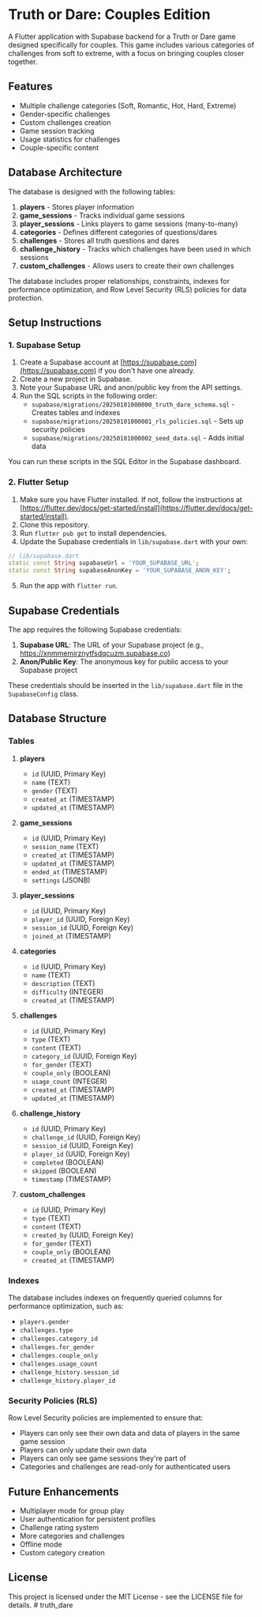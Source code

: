 # Truth or Dare: Couples Edition

A Flutter application with Supabase backend for a Truth or Dare game designed specifically for couples. This game includes various categories of challenges from soft to extreme, with a focus on bringing couples closer together.

## Features

- Multiple challenge categories (Soft, Romantic, Hot, Hard, Extreme)
- Gender-specific challenges
- Custom challenges creation
- Game session tracking
- Usage statistics for challenges
- Couple-specific content

## Database Architecture

The database is designed with the following tables:

1. **players** - Stores player information
2. **game_sessions** - Tracks individual game sessions
3. **player_sessions** - Links players to game sessions (many-to-many)
4. **categories** - Defines different categories of questions/dares
5. **challenges** - Stores all truth questions and dares
6. **challenge_history** - Tracks which challenges have been used in which sessions
7. **custom_challenges** - Allows users to create their own challenges

The database includes proper relationships, constraints, indexes for performance optimization, and Row Level Security (RLS) policies for data protection.

## Setup Instructions

### 1. Supabase Setup

1. Create a Supabase account at [https://supabase.com](https://supabase.com) if you don't have one already.
2. Create a new project in Supabase.
3. Note your Supabase URL and anon/public key from the API settings.
4. Run the SQL scripts in the following order:
   - `supabase/migrations/20250101000000_truth_dare_schema.sql` - Creates tables and indexes
   - `supabase/migrations/20250101000001_rls_policies.sql` - Sets up security policies
   - `supabase/migrations/20250101000002_seed_data.sql` - Adds initial data

You can run these scripts in the SQL Editor in the Supabase dashboard.

### 2. Flutter Setup

1. Make sure you have Flutter installed. If not, follow the instructions at [https://flutter.dev/docs/get-started/install](https://flutter.dev/docs/get-started/install).
2. Clone this repository.
3. Run `flutter pub get` to install dependencies.
4. Update the Supabase credentials in `lib/supabase.dart` with your own:

```dart
// lib/supabase.dart
static const String supabaseUrl = 'YOUR_SUPABASE_URL';
static const String supabaseAnonKey = 'YOUR_SUPABASE_ANON_KEY';
```

5. Run the app with `flutter run`.

## Supabase Credentials

The app requires the following Supabase credentials:

1. **Supabase URL**: The URL of your Supabase project (e.g., https://xnmmemirznytfsdqcuzm.supabase.co)
2. **Anon/Public Key**: The anonymous key for public access to your Supabase project

These credentials should be inserted in the `lib/supabase.dart` file in the `SupabaseConfig` class.

## Database Structure

### Tables

1. **players**
   - `id` (UUID, Primary Key)
   - `name` (TEXT)
   - `gender` (TEXT)
   - `created_at` (TIMESTAMP)
   - `updated_at` (TIMESTAMP)

2. **game_sessions**
   - `id` (UUID, Primary Key)
   - `session_name` (TEXT)
   - `created_at` (TIMESTAMP)
   - `updated_at` (TIMESTAMP)
   - `ended_at` (TIMESTAMP)
   - `settings` (JSONB)

3. **player_sessions**
   - `id` (UUID, Primary Key)
   - `player_id` (UUID, Foreign Key)
   - `session_id` (UUID, Foreign Key)
   - `joined_at` (TIMESTAMP)

4. **categories**
   - `id` (UUID, Primary Key)
   - `name` (TEXT)
   - `description` (TEXT)
   - `difficulty` (INTEGER)
   - `created_at` (TIMESTAMP)

5. **challenges**
   - `id` (UUID, Primary Key)
   - `type` (TEXT)
   - `content` (TEXT)
   - `category_id` (UUID, Foreign Key)
   - `for_gender` (TEXT)
   - `couple_only` (BOOLEAN)
   - `usage_count` (INTEGER)
   - `created_at` (TIMESTAMP)
   - `updated_at` (TIMESTAMP)

6. **challenge_history**
   - `id` (UUID, Primary Key)
   - `challenge_id` (UUID, Foreign Key)
   - `session_id` (UUID, Foreign Key)
   - `player_id` (UUID, Foreign Key)
   - `completed` (BOOLEAN)
   - `skipped` (BOOLEAN)
   - `timestamp` (TIMESTAMP)

7. **custom_challenges**
   - `id` (UUID, Primary Key)
   - `type` (TEXT)
   - `content` (TEXT)
   - `created_by` (UUID, Foreign Key)
   - `for_gender` (TEXT)
   - `couple_only` (BOOLEAN)
   - `created_at` (TIMESTAMP)

### Indexes

The database includes indexes on frequently queried columns for performance optimization, such as:

- `players.gender`
- `challenges.type`
- `challenges.category_id`
- `challenges.for_gender`
- `challenges.couple_only`
- `challenges.usage_count`
- `challenge_history.session_id`
- `challenge_history.player_id`

### Security Policies (RLS)

Row Level Security policies are implemented to ensure that:

- Players can only see their own data and data of players in the same game session
- Players can only update their own data
- Players can only see game sessions they're part of
- Categories and challenges are read-only for authenticated users

## Future Enhancements

- Multiplayer mode for group play
- User authentication for persistent profiles
- Challenge rating system
- More categories and challenges
- Offline mode
- Custom category creation

## License

This project is licensed under the MIT License - see the LICENSE file for details.
#   t r u t h _ d a r e  
 